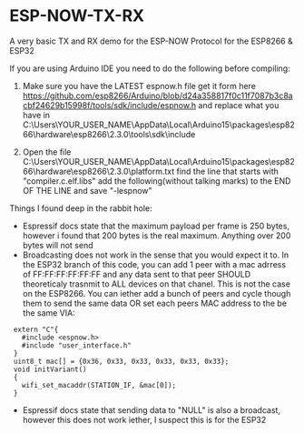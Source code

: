 # ESP-NOW-TX-RX
A very basic TX and RX demo for the ESP-NOW Protocol for the ESP8266 &amp; ESP32

If you are using Arduino IDE you need to do the following before compiling:
1. Make sure you have the LATEST espnow.h file get it form here https://github.com/esp8266/Arduino/blob/d24a358817f0c11f7087b3c8acbf24629b15998f/tools/sdk/include/espnow.h and replace what you have in 
C:\Users\YOUR_USER_NAME\AppData\Local\Arduino15\packages\esp8266\hardware\esp8266\2.3.0\tools\sdk\include

2. Open the file C:\Users\YOUR_USER_NAME\AppData\Local\Arduino15\packages\esp8266\hardware\esp8266\2.3.0\platform.txt
find the line that starts with "compiler.c.elf.libs" add the following(without talking marks) to the END OF THE LINE and save "-lespnow"

Things I found deep in the rabbit hole:
- Espressif docs state that the maximum payload per frame is 250 bytes, however i found that 200 bytes is the real maximum. Anything over 200 bytes will not send
- Broadcasting does not work in the sense that you would expect it to. In the ESP32 branch of this code, you can add 1 peer with a mac adrress of FF:FF:FF:FF:FF:FF and any data sent to that peer SHOULD theoreticaly trasnmit to ALL devices on that chanel. This is not the case on the ESP8266. You can iether add a bunch of peers and cycle though them to send the same data OR set each peers MAC address to the be the same VIA:

```
 extern "C"{
   #include <espnow.h>
   #include "user_interface.h"
 }
 uint8_t mac[] = {0x36, 0x33, 0x33, 0x33, 0x33, 0x33};
 void initVariant()
 {
   wifi_set_macaddr(STATION_IF, &mac[0]);
 }
```
- Espressif docs state that sending data to "NULL" is also a broadcast, however this does not work iether, I suspect this is for the ESP32

